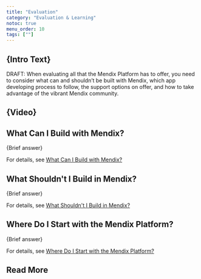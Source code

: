 ```yaml
---
title: "Evaluation"
category: "Evaluation & Learning"
notoc: true
menu_order: 10
tags: [""]
---
```


## {Intro Text}

DRAFT: When evaluating all that the Mendix Platform has to offer, you need  to consider what can and shouldn’t be built with Mendix, which app  developing process to follow, the support options on offer, and how to  take advantage of the vibrant Mendix community. 

## {Video}

## What Can I Build with Mendix?

{Brief answer}

For details, see [What Can I Build with Mendix?](getting-started#can-i-build) 

## What Shouldn't I Build in Mendix?

{Brief answer}

For details, see [What Shouldn't I Build in Mendix?](getting-started#should-not-build)

## Where Do I Start with the Mendix Platform?

{Brief answer}

For details, see [Where Do I Start with the Mendix Platform?](getting-started#where-do-i-start)

## Read More

